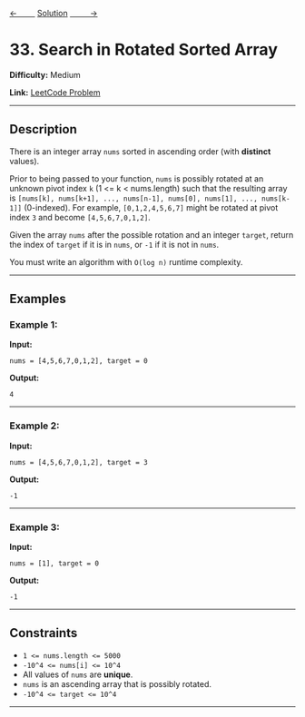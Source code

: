 [<-&nbsp;&nbsp;&nbsp;&nbsp;&nbsp;&nbsp;&nbsp;&nbsp;](../74.%20Search%20a%202D%20Matrix/statement.md)
[Solution](33.%20Search%20in%20Rotated%20Sorted%20Array/solution.js)
[&nbsp;&nbsp;&nbsp;&nbsp;&nbsp;&nbsp;&nbsp;&nbsp; ->](../875.%20Koko%20Eating%20Bananas/statement.md)

# 33. Search in Rotated Sorted Array

**Difficulty:** Medium

**Link:** [LeetCode Problem](https://leetcode.com/problems/search-in-rotated-sorted-array/)

---

## Description

There is an integer array `nums` sorted in ascending order (with **distinct** values).

Prior to being passed to your function, `nums` is possibly rotated at an unknown pivot index `k` (1 <= k < nums.length) such that the resulting array is `[nums[k], nums[k+1], ..., nums[n-1], nums[0], nums[1], ..., nums[k-1]]` (0-indexed). For example, `[0,1,2,4,5,6,7]` might be rotated at pivot index `3` and become `[4,5,6,7,0,1,2]`.

Given the array `nums` after the possible rotation and an integer `target`, return the index of `target` if it is in `nums`, or `-1` if it is not in `nums`.

You must write an algorithm with `O(log n)` runtime complexity.

---

## Examples

### Example 1:

**Input:**

```plaintext
nums = [4,5,6,7,0,1,2], target = 0
```

**Output:**

```plaintext
4
```

---

### Example 2:

**Input:**

```plaintext
nums = [4,5,6,7,0,1,2], target = 3
```

**Output:**

```plaintext
-1
```

---

### Example 3:

**Input:**

```plaintext
nums = [1], target = 0
```

**Output:**

```plaintext
-1
```

---

## Constraints

- `1 <= nums.length <= 5000`
- `-10^4 <= nums[i] <= 10^4`
- All values of `nums` are **unique**.
- `nums` is an ascending array that is possibly rotated.
- `-10^4 <= target <= 10^4`

---

